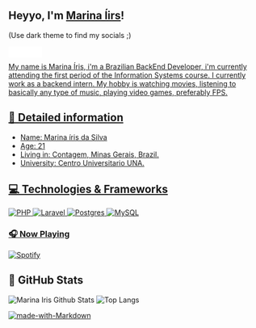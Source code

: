 ## Heyyo, I'm <a href="https://marina.me" target="_blank">Marina Íirs</a>!
(Use dark theme to find my socials ;)

<a href="https://www.linkedin.com/in/marina-iris-3%C2%BA-1a1921187/" target="_blank"><img align="left" alt="Marina Iris | LinkedIn" width="22px" src="https://github.com/Aakarsh-B/trying-repos/blob/master/linkedin.svg" />
<a href="https://www.instagram.com/marina.iris/" target="_blank"><img align="left" alt="Marina Iris | Instagram" width="22px" src="https://github.com/Aakarsh-B/trying-repos/blob/master/insta.svg" />
<a href="https://twitter.com/_creuza_" target="_blank"><img align="left" alt="Marina Iris | Twitter" width="22px" src="https://github.com/Aakarsh-B/trying-repos/blob/master/twitter.svg" />
<br/>

My name is Marina Íris, i'm a Brazilian BackEnd Developer, i'm currently attending the first period of the Information Systems course. I currently work as a backend intern. My hobby is watching movies, listening to basically any type of music, playing video games, preferably FPS.

## 📝 Detailed information

* Name: Marina íris da Silva
* Age: 21
* Living in: Contagem, Minas Gerais, Brazil.
* University: Centro Universitario UNA.

## 💻 Technologies & Frameworks
  
![PHP](https://img.shields.io/badge/php-%23777BB4.svg?style=for-the-badge&logo=php&logoColor=white)
![Laravel](https://img.shields.io/badge/laravel-%23FF2D20.svg?style=for-the-badge&logo=laravel&logoColor=white)
![Postgres](https://img.shields.io/badge/postgres-%23316192.svg?style=for-the-badge&logo=postgresql&logoColor=white)
![MySQL](https://img.shields.io/badge/mysql-%2300f.svg?style=for-the-badge&logo=mysql&logoColor=white)

### 🎧 Now Playing 

[![Spotify](https://github-readme-remake.vercel.app/api/spotify)](https://open.spotify.com/user/marinairis11)

## 🌟 GitHub Stats

![Marina Iris Github Stats](https://github-readme-stats.vercel.app/api?username=marinairis&show_icons=true&theme=omni)
![Top Langs](https://github-readme-stats.vercel.app/api/top-langs/?username=marinairis&layout=compact&show_icons=true&theme=omni&langs_count=8)

[![made-with-Markdown](https://img.shields.io/badge/Made%20with-Markdown-1f425f.svg)](http://commonmark.org)
